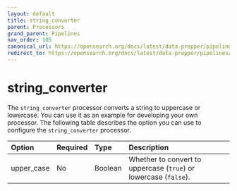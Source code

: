 ```yaml
---
layout: default
title: string_converter
parent: Processors
grand_parent: Pipelines
nav_order: 105
canonical_url: https://opensearch.org/docs/latest/data-prepper/pipelines/configuration/processors/string-converter/
redirect_to: https://opensearch.org/docs/latest/data-prepper/pipelines/configuration/processors/string-converter/
---
```


# string_converter


The `string_converter` processor converts a string to uppercase or lowercase. You can use it as an example for developing your own processor. The following table describes the option you can use to configure the `string_converter` processor.

<!--
This table is autogenerated. Do not edit it.
- name: string_converter
- pluginType: processor
- source: https://github.com/opensearch-project/data-prepper/blob/c4455a7785bc2da4358067c217be7085e0bc8d0f/data-prepper-plugins/common/src/main/java/org/opensearch/dataprepper/plugins/processor/StringProcessor.java
-->

Option | Required | Type | Description
:--- | :--- | :--- | :---
upper_case | No | Boolean | Whether to convert to uppercase (`true`) or lowercase (`false`).

<!---## Configuration

Content will be added to this section.

## Metrics

Content will be added to this section.--->